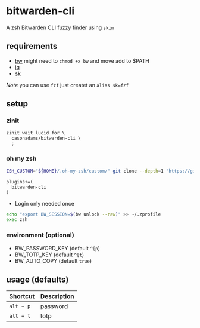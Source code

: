 # bitwarden-cli

A zsh Bitwarden CLI fuzzy finder using `skim`

## requirements

- [bw](https://bitwarden.com/download/) might need to `chmod +x bw` and move add to $PATH
- [jq](https://stedolan.github.io/jq/)
- [sk](https://github.com/lotabout/skim#package-managers)

*Note* you can use `fzf` just createt an `alias sk=fzf`

## setup

### zinit

```~/.zshrc
zinit wait lucid for \
  casonadams/bitwarden-cli \
  ;
```

### oh my zsh

```sh
ZSH_CUSTOM="${HOME}/.oh-my-zsh/custom/" git clone --depth=1 "https://github.com/casonadams/bitwarden-cli.git" "${ZSH_CUSTOM}/plugins/bitwarden-cli"
```

```~/.zshrc
plugins+=(
  bitwarden-cli
)
```

- Login only needed once

```sh
echo "export BW_SESSION=$(bw unlock --raw)" >> ~/.zprofile
exec zsh
```

### environment (optional)

- BW_PASSWORD_KEY (default `^[p`)
- BW_TOTP_KEY     (default `^[t`)
- BW_AUTO_COPY    (default `true`)

## usage (defaults)

| Shortcut | Description |
|----------|-------------|
|`alt + p` | password    |
|`alt + t` | totp        |
